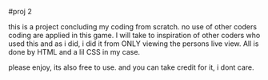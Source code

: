 #proj 2


this is a project concluding my coding from scratch. no use of other coders coding are applied in this game. I will take to inspiration of other
coders who used this and as i did, i did it from ONLY viewing the persons live view. 
All is done by HTML and a lil CSS in my case.

please enjoy, its also free to use. and you can take credit for it, i dont care.
